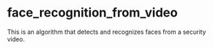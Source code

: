 # face_recognition_from_video
This is an algorithm that detects and recognizes faces from a security video.
